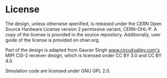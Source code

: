 # License

The design, unless otherwise specified, is released under the CERN Open Source Hardware License version 2 permissive variant, CERN-OHL-P. A copy of the license is provided in the source repository. Additionally, user guide of the license is provided on ohwr.org.

Part of the design is adapted from Gaurav Singh www.circuitvalley.com's MIPI CSI-2 receiver design, which is licensed under CC BY 3.0 and CC BY 4.0.

Simulation code are licensed under GNU GPL 2.0.